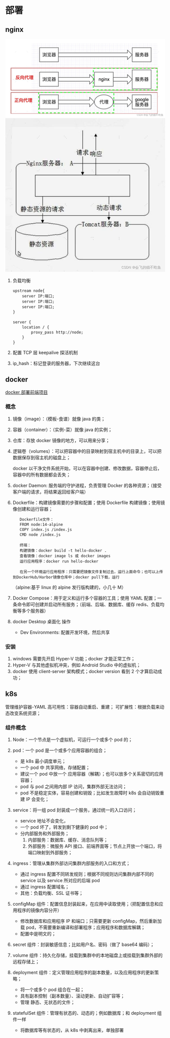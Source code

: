 # 部署

## nginx

![](./img//部署/代理与反向代理.png)
![](./img//部署/动静分离.png)

1. 负载均衡

   ```node：负载均衡name
   upstream node{
       server IP:端口;
       server IP:端口;
       server IP:端口;
   }

   server {
       location / {
           proxy_pass http://node;
       }
   }

   ```

2. 配置 TCP 层 keepalive 探活机制
3. ip_hash：标记登录的服务器，下次继续这台

## docker

[docker 部署前端项目](https://blog.csdn.net/weixin_42907150/article/details/135942906)

### 概念

1. 镜像（image）：（模板-食谱）就像 java 的类；
2. 容器（container）：（实例-菜）就像 java 的实例；
3. 仓库：存放 docker 镜像的地方，可以用来分享；
4. 逻辑卷（volumes）：可以把容器中的目录映射到宿主机中的目录上，可以把数据保存到宿主机的磁盘上；

   docker 以干净文件系统开始，可以在容器中创建、修改数据，容器停止后，容器中的所有数据都会丢失；

5. docker Daemon: 服务端的守护进程，负责管理 Docker 的各种资源；（接受客户端的请求，将结果返回给客户端）
6. Dockerfile：构建镜像需要的步骤和配置；使用 Dockerfile 构建镜像；使用镜像创建和运行容器；

   ```
      Dockerfile文件：
      FROM node:14-alpine
      COPY index.js /index.js
      CMD node /index.js

      终端：
      构建镜像：docker build -t hello-docker .
      查看镜像：docker image ls 或 docker images
      运行应用程序：docker run hello-docker

      在另一个环境运行应用程序：只需要把镜像文件复制过去，运行上面命令；也可以上传到DockerHub/Harbor镜像仓库中；docker pull下载，运行
   ```

   （alpine:基于 linux 的 alpine 发行版构建的，小几十 M）

7. Docker Compose：用于定义和运行多个容器的工具；使用 YAML 配置；一条命令即可创建并启动所有服务；（前端、后端、数据库、缓存 redis、负载均衡等多个服务器）

8. docker Desktop 桌面化 操作

   - Dev Environments: 配置开发环境，然后共享

### 安装

1. windows 需要先开启 Hyper-V 功能；docker 才能正常工作；
2. Hyper-V 与其他虚拟机冲突，例如 Android Studio 中的虚拟机；
3. docker 使用 client-server 架构模式；docker version 看到 2 个才算启动成功；

## k8s

管理维护容器-YAML
高可用性：容器自动重启、重建；
可扩展性：根据负载来动态改变系统资源；

### 组件概念

1. Node：一个节点是一个虚拟机，可运行一个或多个 pod 的；
2. pod：一个 pod 是一个或多个应用容器的组合；

   - 是 k8s 最小调度单元；
   - 一个 pod 中 共享网络，存储配置；
   - 建议一个 pod 中放一个 应用容器（解耦）；也可以放多个关系密切的应用容器；
   - pod 与 pod 之间用内部 IP 访问，集群外部无法访问；
   - pod 不是稳定实体，容易创建和销毁；比如发生故障时 k8s 会自动销毁重建 IP 会变化；

3. service：将一组 pod 封装成一个服务，通过统一的入口访问；

   - service 地址不会变化，
   - 一个 pod 坏了，转发到剩下健康的 pod 中；
   - 分内部服务和外部服务；
     1. 内部服务：数据库、缓存、消息队列等；
     2. 外部服务：微服务 API 接口、前端界面等；节点上开放一个端口，将端口映射到外部服务；

4. ingress：管理从集群外部访问集群内部服务的入口和方式；

   - 通过 ingress 配置不同转发规则；根据不同规则访问集群内部不同的 service 以及 service 所对应的后端 pod
   - 通过 ingress 配置域名；
   - 其他：负载均衡、SSL 证书等；

5. configMap 组件：配置信息封装起来，在应用中读取使用；（把配置信息和应用程序的镜像内容分开）

   - 修改数据库和应用程序 IP 和端口；只需要更新 configMap，然后重新加载 pod，不需要重新编译和部署程序；应用程序和数据库解耦；
   - 配置中是明文的；

6. secret 组件：封装敏感信息；比如用户名、密码（做了 base64 编码）；
7. volume 组件：持久化存储，挂载到集群中的本地磁盘上或挂载到集群外部的远程存储上；
8. deployment 组件：定义管理应用程序的副本数量，以及应用程序的更新策略；
   - 将一个或多个 pod 组合在一起；
   - 具有副本控制（副本数量）、滚动更新、自动扩容等；
   - 管理 静态、无状态的文件；
9. statefulSet 组件：管理有状态的、动态的；例如数据库；和 deployment 组件一样
   - 将数据库等有状态的，从 k8s 中剥离出来，单独部署
